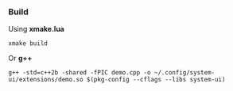 ### Build

Using **xmake.lua**

```
xmake build
```

Or **g++**

```
g++ -std=c++2b -shared -fPIC demo.cpp -o ~/.config/system-ui/extensions/demo.so $(pkg-config --cflags --libs system-ui)
```
